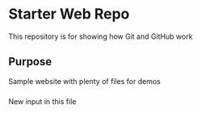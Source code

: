 # Starter Web Repo

This repository is for showing how Git and GitHub work

## Purpose

Sample website with plenty of files for demos

###

New input in this file